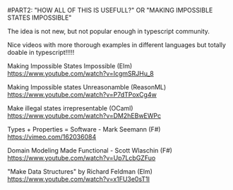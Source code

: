 #PART2: "HOW ALL OF THIS IS USEFULL?" OR "MAKING IMPOSSIBLE STATES IMPOSSIBLE"

The idea is not new, but not popular enough in typescript community.

Nice videos with more thorough examples in different languages but totally doable in typescript!!!!!

Making Impossible States Impossible (Elm)
https://www.youtube.com/watch?v=IcgmSRJHu_8

Making Impossible states Unreasonamble (ReasonML)
https://www.youtube.com/watch?v=P7dTPoxCg4w

Make illegal states irrepresentable (OCaml)
https://www.youtube.com/watch?v=DM2hEBwEWPc

Types + Properties = Software - Mark Seemann (F#)
https://vimeo.com/162036084

Domain Modeling Made Functional - Scott Wlaschin (F#)
https://www.youtube.com/watch?v=Up7LcbGZFuo

"Make Data Structures" by Richard Feldman (Elm)
https://www.youtube.com/watch?v=x1FU3e0sT1I
